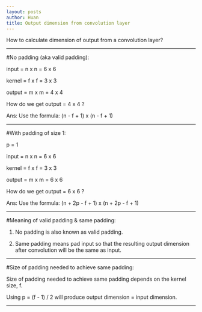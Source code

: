 ```yaml
---
layout: posts
author: Huan
title: Output dimension from convolution layer
---
```


How to calculate dimension of output from a convolution layer?

---

#No padding (aka valid padding):

input  = n x n = 6 x 6

kernel = f x f = 3 x 3

output = m x m = 4 x 4

How do we get output = 4 x 4 ?

Ans: Use the formula: (n - f + 1) x (n - f + 1)

---

#With padding of size 1:

p = 1

input  = n x n = 6 x 6

kernel = f x f = 3 x 3

output = m x m = 6 x 6

How do we get output = 6 x 6 ?

Ans: Use the formula: (n + 2p - f + 1) x (n + 2p - f + 1)

---

#Meaning of valid padding & same padding:

1) No padding is also known as valid padding.

2) Same padding means pad input so that the resulting output dimension after
convolution will be the same as input.

---

#Size of padding needed to achieve same padding:

Size of padding needed to achieve same padding depends on the kernel size, f.

Using p = (f - 1) / 2 will produce output dimension = input dimension.

---
<br>
